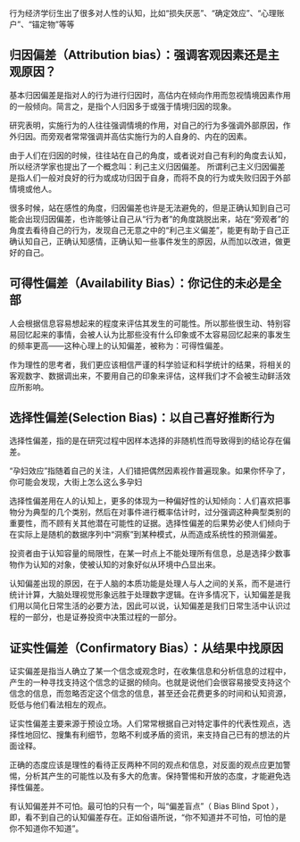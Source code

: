 行为经济学衍生出了很多对人性的认知，比如“损失厌恶”、“确定效应”、“心理账户”、“锚定物”等等


## 归因偏差（Attribution bias）：强调客观因素还是主观原因？
基本归因偏差是指对人的行为进行归因时，高估内在倾向作用而忽视情境因素作用的一般倾向。简言之，是指个人归因多于或强于情境归因的现象。

研究表明，实施行为的人往往强调情境的作用，对自己的行为多强调外部原因，作外归因。而旁观者常常强调并高估实施行为的人自身的、内在的因素。

由于人们在归因的时候，往往站在自己的角度，或者说对自己有利的角度去认知，所以经济学家也提出了一个概念叫：利己主义归因偏差。
所谓利己主义归因偏差是指人们一般对良好的行为或成功归因于自身，而将不良的行为或失败归因于外部情境或他人。

很多时候，站在感性的角度，归因偏差也许是无法避免的，但是正确认知到自己可能会出现归因偏差，也许能够让自己从“行为者”的角度跳脱出来，站在“旁观者”的角度去看待自己的行为，发现自己无意之中的“利己主义偏差”，能更有助于自己正确认知自己，正确认知感情，正确认知一些事件发生的原因，从而加以改进，做更好的自己。

## 可得性偏差（Availability Bias）：你记住的未必是全部
人会根据信息容易想起来的程度来评估其发生的可能性。所以那些很生动、特别容易回忆起来的事情，会被人认为比那些没有什么印象或不太容易回忆起来的事发生的频率更高——这种心理上的认知偏差，被称为：可得性偏差。

作为理性的思考者，我们更应该相信严谨的科学验证和科学统计的结果，将相关的客观数字、数据调出来，不要用自己的印象来评估，这样我们才不会被生动鲜活效应所影响。

## 选择性偏差(Selection Bias)：以自己喜好推断行为
选择性偏差，指的是在研究过程中因样本选择的非随机性而导致得到的结论存在偏差。

“孕妇效应”指随着自己的关注，人们错把偶然因素视作普遍现象。如果你怀孕了，你可能会发现，大街上怎么这么多孕妇

选择性偏差用在人的认知上，更多的体现为一种偏好性的认知倾向：人们喜欢把事物分为典型的几个类别，然后在对事件进行概率估计时，过分强调这种典型类别的重要性，而不顾有关其他潜在可能性的证据。选择性偏差的后果势必使人们倾向于在实际上是随机的数据序列中“洞察”到某种模式，从而造成系统性的预测偏差。

投资者由于认知容量的局限性，在某一时点上不能处理所有信息，总是选择少数事物作为认知的对象，使被认知的对象好似从环境中凸显出来。

认知偏差出现的原因，在于人脑的本质功能是处理人与人之间的关系，而不是进行统计计算，大脑处理视觉形象远胜于处理数字逻辑。在许多情况下，认知偏差是我们用以简化日常生活的必要方法，因此可以说，认知偏差是我们日常生活中认识过程的一部分，也是证券投资中决策过程的一部分。

## 证实性偏差（Confirmatory Bias）：从结果中找原因
证实偏差是指当人确立了某一个信念或观念时，在收集信息和分析信息的过程中，产生的一种寻找支持这个信念的证据的倾向。也就是说他们会很容易接受支持这个信念的信息，而忽略否定这个信念的信息，甚至还会花费更多的时间和认知资源，贬低与他们看法相左的观点。

证实性偏差主要来源于预设立场。人们常常根据自己对特定事件的代表性观点，选择性地回忆、搜集有利细节，忽略不利或矛盾的资讯，来支持自己已有的想法的片面诠释。

正确的态度应该是理性的看待正反两种不同的观点和信息，对反面的观点应更加警惕，分析其产生的可能性以及有多大的危害。保持警惕和开放的态度，才能避免选择性偏差。



有认知偏差并不可怕。最可怕的只有一个，叫“偏差盲点”（ Bias Blind Spot ），即，看不到自己的认知偏差存在。正如俗语所说，“你不知道并不可怕，可怕的是你不知道你不知道”。
